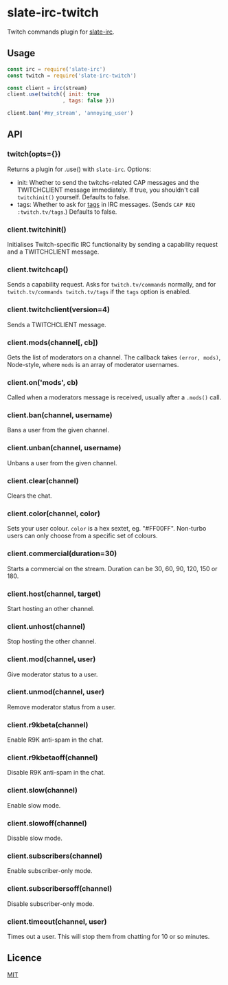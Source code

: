 slate-irc-twitch
================

Twitch commands plugin for [slate-irc](https://github.com/slate/slate-irc).

## Usage

```javascript
const irc = require('slate-irc')
const twitch = require('slate-irc-twitch')

const client = irc(stream)
client.use(twitch({ init: true
                  , tags: false }))

client.ban('#my_stream', 'annoying_user')
```

## API

### twitch(opts={})

Returns a plugin for .use() with `slate-irc`. Options:

 * init: Whether to send the twitchs-related CAP messages and the TWITCHCLIENT message
   immediately. If true, you shouldn't call `twitchinit()` yourself. Defaults to false.
 * tags: Whether to ask for [tags](http://ircv3.net/specs/core/message-tags-3.2.html)
   in IRC messages. (Sends `CAP REQ :twitch.tv/tags`.) Defaults to false.

### client.twitchinit()

Initialises Twitch-specific IRC functionality by sending a capability request and a
TWITCHCLIENT message.

### client.twitchcap()

Sends a capability request. Asks for `twitch.tv/commands` normally, and for
`twitch.tv/commands twitch.tv/tags` if the `tags` option is enabled.

### client.twitchclient(version=4)

Sends a TWITCHCLIENT message.

### client.mods(channel[, cb])

Gets the list of moderators on a channel. The callback takes `(error, mods)`, Node-style,
where `mods` is an array of moderator usernames.

### client.on('mods', cb)

Called when a moderators message is received, usually after a `.mods()` call.

### client.ban(channel, username)

Bans a user from the given channel.

### client.unban(channel, username)

Unbans a user from the given channel.

### client.clear(channel)

Clears the chat.

### client.color(channel, color)

Sets your user colour. `color` is a hex sextet, eg. "#FF00FF". Non-turbo users can only
choose from a specific set of colours.

### client.commercial(duration=30)

Starts a commercial on the stream. Duration can be 30, 60, 90, 120, 150 or 180.

### client.host(channel, target)

Start hosting an other channel.

### client.unhost(channel)

Stop hosting the other channel.

### client.mod(channel, user)

Give moderator status to a user.

### client.unmod(channel, user)

Remove moderator status from a user.

### client.r9kbeta(channel)

Enable R9K anti-spam in the chat.

### client.r9kbetaoff(channel)

Disable R9K anti-spam in the chat.

### client.slow(channel)

Enable slow mode.

### client.slowoff(channel)

Disable slow mode.

### client.subscribers(channel)

Enable subscriber-only mode.

### client.subscribersoff(channel)

Disable subscriber-only mode.

### client.timeout(channel, user)

Times out a user. This will stop them from chatting for 10 or so minutes.

## Licence

[MIT](./LICENSE)
